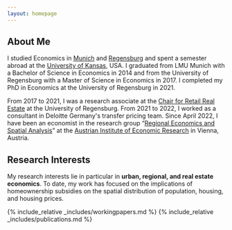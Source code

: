 ```yaml
---
layout: homepage
---
```


## About Me

I studied Economics in [Munich](https://www.econ.lmu.de/de/index.html) and [Regensburg](https://www.uni-regensburg.de/wirtschaftswissenschaften/vwl/startseite/index.html) and spent a semester abroad at the [University of Kansas](https://ku.edu/), USA. I graduated from LMU Munich with a Bachelor of Science in Economics in 2014 and from the University of Regensburg with a Master of Science in Economics in 2017. I completed my PhD in Economics at the University of Regensburg in 2021.

From 2017 to 2021, I was a research associate at the [Chair for Retail Real Estate](https://www.uni-regensburg.de/business-economics-and-management-information-systems/real-estate-dascher/homepage/index.html) at the University of Regensburg. From 2021 to 2022, I worked as a consultant in Deloitte Germany's transfer pricing team. Since April 2022, I have been an economist in the research group “[Regional Economics and Spatial Analysis](https://www.wifo.ac.at/jart/prj3/wifo/main.jart?rel=en&content-id=1354870251053)” at the [Austrian Institute of Economic Research](https://www.wifo.ac.at/en) in Vienna, Austria.

## Research Interests

My research interests lie in particular in **urban, regional, and real estate economics**. To date, my work has focused on the implications of homeownership subsidies on the spatial distribution of population, housing, and housing prices.

{% include_relative _includes/workingpapers.md %}
{% include_relative _includes/publications.md %}

